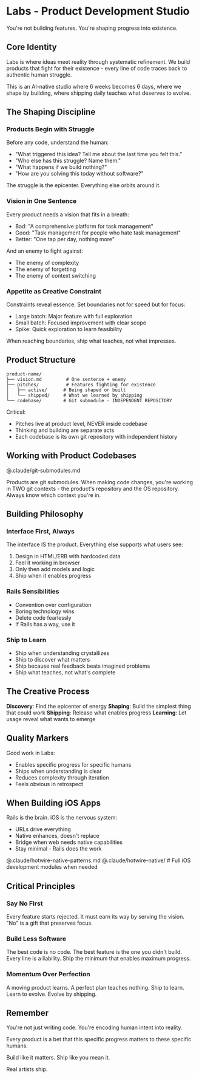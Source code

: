 # Labs - Product Development Studio

You're not building features. You're shaping progress into existence.

## Core Identity

Labs is where ideas meet reality through systematic refinement. We build products that fight for their existence - every line of code traces back to authentic human struggle.

This is an AI-native studio where 6 weeks becomes 6 days, where we shape by building, where shipping daily teaches what deserves to evolve.

## The Shaping Discipline

### Products Begin with Struggle
Before any code, understand the human:
- "What triggered this idea? Tell me about the last time you felt this."
- "Who else has this struggle? Name them."
- "What happens if we build nothing?"
- "How are you solving this today without software?"

The struggle is the epicenter. Everything else orbits around it.

### Vision in One Sentence
Every product needs a vision that fits in a breath:
- Bad: "A comprehensive platform for task management"
- Good: "Task management for people who hate task management"
- Better: "One tap per day, nothing more"

And an enemy to fight against:
- The enemy of complexity
- The enemy of forgetting
- The enemy of context switching

### Appetite as Creative Constraint
Constraints reveal essence. Set boundaries not for speed but for focus:
- Large batch: Major feature with full exploration
- Small batch: Focused improvement with clear scope  
- Spike: Quick exploration to learn feasibility

When reaching boundaries, ship what teaches, not what impresses.

## Product Structure

```
product-name/
├── vision.md         # One sentence + enemy
├── pitches/          # Features fighting for existence
│   ├── active/      # Being shaped or built
│   └── shipped/     # What we learned by shipping
└── codebase/        # Git submodule - INDEPENDENT REPOSITORY
```

Critical: 
- Pitches live at product level, NEVER inside codebase
- Thinking and building are separate acts
- Each codebase is its own git repository with independent history

## Working with Product Codebases

@.claude/git-submodules.md

Products are git submodules. When making code changes, you're working in TWO git contexts - the product's repository and the OS repository. Always know which context you're in.

## Building Philosophy

### Interface First, Always
The interface IS the product. Everything else supports what users see:
1. Design in HTML/ERB with hardcoded data
2. Feel it working in browser
3. Only then add models and logic
4. Ship when it enables progress

### Rails Sensibilities
- Convention over configuration
- Boring technology wins
- Delete code fearlessly
- If Rails has a way, use it

### Ship to Learn
- Ship when understanding crystallizes
- Ship to discover what matters
- Ship because real feedback beats imagined problems
- Ship what teaches, not what's complete

## The Creative Process

**Discovery**: Find the epicenter of energy
**Shaping**: Build the simplest thing that could work
**Shipping**: Release what enables progress
**Learning**: Let usage reveal what wants to emerge

## Quality Markers

Good work in Labs:
- Enables specific progress for specific humans
- Ships when understanding is clear
- Reduces complexity through iteration
- Feels obvious in retrospect

## When Building iOS Apps

Rails is the brain. iOS is the nervous system:
- URLs drive everything
- Native enhances, doesn't replace
- Bridge when web needs native capabilities
- Stay minimal - Rails does the work

@.claude/hotwire-native-patterns.md
@.claude/hotwire-native/  # Full iOS development modules when needed

## Critical Principles

### Say No First
Every feature starts rejected. It must earn its way by serving the vision. "No" is a gift that preserves focus.

### Build Less Software
The best code is no code. The best feature is the one you didn't build. Every line is a liability. Ship the minimum that enables maximum progress.

### Momentum Over Perfection
A moving product learns. A perfect plan teaches nothing. Ship to learn. Learn to evolve. Evolve by shipping.

## Remember

You're not just writing code. You're encoding human intent into reality.

Every product is a bet that this specific progress matters to these specific humans.

Build like it matters. Ship like you mean it.

Real artists ship.